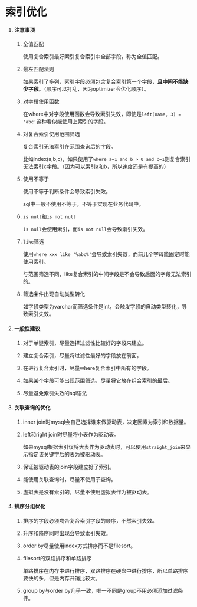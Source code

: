 # 索引优化

1. #### 注意事项
   
   1. 全值匹配
      
      使用复合索引最好索引复合索引中全部字段，称为全值匹配。
   
   2. 最左匹配法则
      
      如果索引了多列，索引字段必须包含复合索引第一个字段，**且中间不能缺少字段**。（顺序可以打乱，因为optimizer会优化顺序）。
   
   3. 对字段使用函数
      
      在where中对字段使用函数会导致索引失效，即使是`left(name, 3) = 'abc'`这种看似能使用上索引的字段。
   
   4. 对复合索引使用范围筛选
      
      复合索引无法索引在范围查询后的字段。
      
      比如index(a,b,c)，如果使用了`where a=1 and b > 0 and c=1`则复合索引无法索引c字段。（因为可以索引a和b，所以速度还是有提高的）
   
   5. 使用不等于
      
      使用不等于判断条件会导致索引失效。
      
      sql中一般不使用不等于，不等于实现在业务代码中。
   
   6. `is null`和`is not null`
      
      `is null`会使用索引，而`is not null`会导致索引失效。
   
   7. `like`筛选
      
      使用`where xxx like '%abc%'`会导致索引失效，而前几个字母能固定时能使用索引。
      
      与范围筛选不同，like复合索引的中间字段是不会导致后面的字段无法索引的。
   
   8. 筛选条件出现自动类型转化
      
      如字段类型为varchar而筛选条件是int，会触发字段的自动类型转化，导致索引失效。

2. #### 一般性建议
   
   1. 对于单键索引，尽量选择过滤性比较好的字段来建立。
   
   2. 建立复合索引，尽量将过滤性最好的字段放在前面。
   
   3. 在进行复合索引时，尽量where复合索引中所有的字段。
   
   4. 如果某个字段可能出现范围筛选，尽量将它放在组合索引的最后。
   
   5. 尽量避免索引失效的sql语法

3. #### 关联查询的优化
   
   1. inner join时mysql会自己选择谁来做驱动表，决定因素为索引和数据量。
   
   2. left和right join时尽量将小表作为驱动表。
      
      如果mysql根据索引误将大表作为驱动表时，可以使用`straight_join`来显示指定该关键字后的表为被驱动表。
   
   3. 保证被驱动表的join字段建立好了索引。
   
   4. 能使用关联查询时，尽量不使用子查询。 
   
   5. 虚拟表是没有索引的，尽量不使用虚拟表作为被驱动表。

4. #### 排序分组优化
   
   1. 排序的字段必须吻合复合索引字段的顺序，不然索引失效。
   
   2. 升序和降序同时出现会导致索引失效。
   
   3. order by尽量使用index方式排序而不是filesort。
   
   4. filesort的双路排序和单路排序
      
      单路排序在内存中进行排序，双路排序在硬盘中进行排序，所以单路排序要快的多，但是内存开销比较大。
   
   5. group by与order by几乎一致，唯一不同是group不用必须添加过滤条件。
